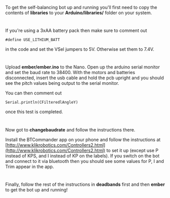 To get the self-balancing bot up and running you'll first need to copy the contents of **libraries** to your **Arduino/libraries/** folder on your system.

#

If you're using a 3xAA battery pack then make sure to comment out 

```
#define USE_LITHIUM_BATT
```

in the code and set the VSel jumpers to 5V. Otherwise set them to 7.4V.

#

Upload **ember/ember.ino** to the Nano. Open up the arduino serial monitor and set the baud rate to 38400. With the motors and batteries disconnected, insert the usb cable and hold the pcb upright and you should see the pitch values being output to the serial monitor.

You can then comment out 

```
Serial.println(CFilteredlAngleY)
```

once this test is completed.  

#

Now got to **changebaudrate** and follow the instructions there.

Install the BTCommander app on your phone and follow the instructions at [http://www.klikrobotics.com/Controllers2.html](http://www.klikrobotics.com/Controllers2.html) to set it up (except use P instead of KPS, and I instead of KP on the labels). If you switch on the bot and connect to it via bluetooth then you should see some values for P, I and Trim appear in the app.  

#

Finally, follow the rest of the instructions in **deadbands** first and then **ember** to get the bot up and running!
